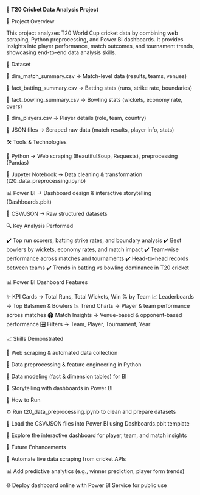 **🏏 T20 Cricket Data Analysis Project**


📌 Project Overview

This project analyzes T20 World Cup cricket data by combining web scraping, Python preprocessing, and Power BI dashboards.
It provides insights into player performance, match outcomes, and tournament trends, showcasing end-to-end data analysis skills.

📂 Dataset

📄 dim_match_summary.csv → Match-level data (results, teams, venues)

📄 fact_batting_summary.csv → Batting stats (runs, strike rate, boundaries)

📄 fact_bowling_summary.csv → Bowling stats (wickets, economy rate, overs)

📄 dim_players.csv → Player details (role, team, country)

📄 JSON files → Scraped raw data (match results, player info, stats)

🛠️ Tools & Technologies

🐍 Python → Web scraping (BeautifulSoup, Requests), preprocessing (Pandas)

📓 Jupyter Notebook → Data cleaning & transformation (t20_data_preprocessing.ipynb)

📊 Power BI → Dashboard design & interactive storytelling (Dashboards.pbit)

💾 CSV/JSON → Raw structured datasets

🔍 Key Analysis Performed

✔️ Top run scorers, batting strike rates, and boundary analysis
✔️ Best bowlers by wickets, economy rates, and match impact
✔️ Team-wise performance across matches and tournaments
✔️ Head-to-head records between teams
✔️ Trends in batting vs bowling dominance in T20 cricket

📊 Power BI Dashboard Features

✨ KPI Cards → Total Runs, Total Wickets, Win % by Team
📈 Leaderboards → Top Batsmen & Bowlers
📉 Trend Charts → Player & team performance across matches
🏟️ Match Insights → Venue-based & opponent-based performance
🎛️ Filters → Team, Player, Tournament, Year

📈 Skills Demonstrated

🔹 Web scraping & automated data collection

🔹 Data preprocessing & feature engineering in Python

🔹 Data modeling (fact & dimension tables) for BI

🔹 Storytelling with dashboards in Power BI

🚀 How to Run

⚙️ Run t20_data_preprocessing.ipynb to clean and prepare datasets

📂 Load the CSV/JSON files into Power BI using Dashboards.pbit template

🔎 Explore the interactive dashboard for player, team, and match insights

🔮 Future Enhancements

🤖 Automate live data scraping from cricket APIs

📊 Add predictive analytics (e.g., winner prediction, player form trends)

🌐 Deploy dashboard online with Power BI Service for public use

